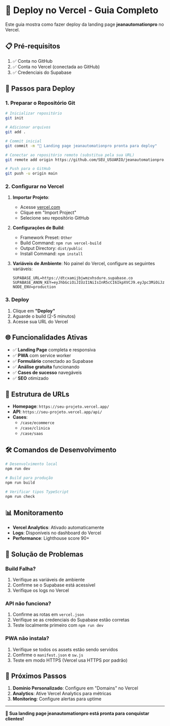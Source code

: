 # 🚀 Deploy no Vercel - Guia Completo

Este guia mostra como fazer deploy da landing page **jeanautomationpro** no Vercel.

## 📋 Pré-requisitos

1. ✅ Conta no GitHub
2. ✅ Conta no Vercel (conectada ao GitHub)
3. ✅ Credenciais do Supabase

## 🔧 Passos para Deploy

### 1. Preparar o Repositório Git

```bash
# Inicializar repositório
git init

# Adicionar arquivos
git add .

# Commit inicial
git commit -m "🎉 Landing page jeanautomationpro pronta para deploy"

# Conectar ao repositório remoto (substitua pela sua URL)
git remote add origin https://github.com/SEU_USUARIO/jeanautomationpro.git

# Push para o GitHub
git push -u origin main
```

### 2. Configurar no Vercel

1. **Importar Projeto**:
   - Acesse [vercel.com](https://vercel.com)
   - Clique em "Import Project"
   - Selecione seu repositório GitHub

2. **Configurações de Build**:
   - Framework Preset: `Other`
   - Build Command: `npm run vercel-build`
   - Output Directory: `dist/public`
   - Install Command: `npm install`

3. **Variáveis de Ambiente**:
   No painel do Vercel, configure as seguintes variáveis:
   
   ```
   SUPABASE_URL=https://dtcxamijbjwmzxhsdure.supabase.co
   SUPABASE_ANON_KEY=eyJhbGciOiJIUzI1NiIsInR5cCI6IkpXVCJ9.eyJpc3MiOiJzdXBhYmFzZSIsInJlZiI6ImR0Y3hhbWlqYmp3bXp4aHNkdXJlIiwicm9sZSI6ImFub24iLCJpYXQiOjE3NTEzMjIxNzUsImV4cCI6MjA2Njg5ODE3NX0.VcmdWARRkBBv5zg2QaWKOwfkFNKNfYCvGNUoEglSqGs
   NODE_ENV=production
   ```

### 3. Deploy

1. Clique em **"Deploy"**
2. Aguarde o build (2-5 minutos)
3. Acesse sua URL do Vercel

## 🌐 Funcionalidades Ativas

- ✅ **Landing Page** completa e responsiva
- ✅ **PWA** com service worker
- ✅ **Formulário** conectado ao Supabase
- ✅ **Análise gratuita** funcionando
- ✅ **Cases de sucesso** navegáveis
- ✅ **SEO** otimizado

## 🔗 Estrutura de URLs

- **Homepage**: `https://seu-projeto.vercel.app/`
- **API**: `https://seu-projeto.vercel.app/api/`
- **Cases**: 
  - `/case/ecommerce`
  - `/case/clinica`
  - `/case/saas`

## 🛠️ Comandos de Desenvolvimento

```bash
# Desenvolvimento local
npm run dev

# Build para produção
npm run build

# Verificar tipos TypeScript
npm run check
```

## 📊 Monitoramento

- **Vercel Analytics**: Ativado automaticamente
- **Logs**: Disponíveis no dashboard do Vercel
- **Performance**: Lighthouse score 90+

## 🚨 Solução de Problemas

### Build Falha?
1. Verifique as variáveis de ambiente
2. Confirme se o Supabase está acessível
3. Verifique os logs no Vercel

### API não funciona?
1. Confirme as rotas em `vercel.json`
2. Verifique se as credenciais do Supabase estão corretas
3. Teste localmente primeiro com `npm run dev`

### PWA não instala?
1. Verifique se todos os assets estão sendo servidos
2. Confirme o `manifest.json` e `sw.js`
3. Teste em modo HTTPS (Vercel usa HTTPS por padrão)

## 🎯 Próximos Passos

1. **Domínio Personalizado**: Configure em "Domains" no Vercel
2. **Analytics**: Ative Vercel Analytics para métricas
3. **Monitoring**: Configure alertas para uptime

---

**🚀 Sua landing page jeanautomationpro está pronta para conquistar clientes!** 